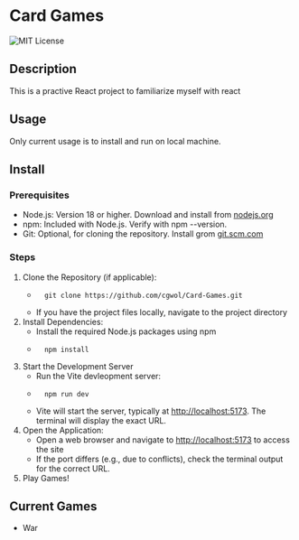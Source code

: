 # Card Games
![MIT License](https://img.shields.io/badge/license-MIT-blue)

## Description
This is a practive React project to familiarize myself with react

## Usage
Only current usage is to install and run on local machine. 

## Install
### Prerequisites
- Node.js: Version 18 or higher. Download and install from [nodejs.org](nodejs.org)
- npm: Included with Node.js. Verify with npm --version.
- Git: Optional, for cloning the repository. Install grom [git.scm.com](git.scm.com)

### Steps
1. Clone the Repository (if applicable):
    -       git clone https://github.com/cgwol/Card-Games.git
    - If you have the project files locally, navigate to the project directory
2. Install Dependencies:
    - Install the required Node.js packages using npm
    -       npm install
3. Start the Development Server
    - Run the Vite devleopment server:
    -       npm run dev
    - Vite will start the server, typically at [http://localhost:5173](http://localhost:5173). The terminal will display the exact URL.
4. Open the Application:
    - Open a web browser and navigate to [http://localhost:5173](http://localhost:5173) to access the site
    - If the port differs (e.g., due to conflicts), check the terminal output for the correct URL.
5. Play Games!

## Current Games
- War

